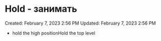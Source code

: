 # Hold - занимать

Created: February 7, 2023 2:56 PM
Updated: February 7, 2023 2:56 PM

- hold the high positionHold the top level